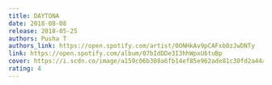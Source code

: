 ```yaml
---
title: DAYTONA
date: 2018-08-08
release: 2018-05-25
authors: Pusha T
authors_link: https://open.spotify.com/artist/0ONHkAv9pCAFxb0zJwDNTy
link: https://open.spotify.com/album/07bIdDDe3I3hhWpxU6tuBp
cover: https://i.scdn.co/image/a159c06b308a6fb14ef85e962ade81c30fd2a44a
rating: 4
---
```

